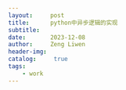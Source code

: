 ```yaml
---
layout:     post
title:      python中异步逻辑的实现
subtitle:   
date:       2023-12-08
author:     Zeng Liwen
header-img: 
catalog: 	 true
tags:
    - work
---
```


